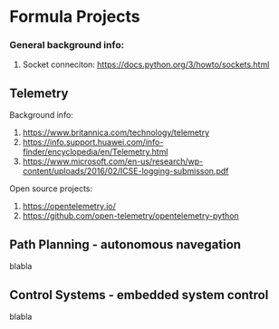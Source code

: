 # Formula Projects

### General background info:

1. Socket conneciton: https://docs.python.org/3/howto/sockets.html

## Telemetry

Background info: 

1.  https://www.britannica.com/technology/telemetry
2.  https://info.support.huawei.com/info-finder/encyclopedia/en/Telemetry.html
3.  https://www.microsoft.com/en-us/research/wp-content/uploads/2016/02/ICSE-logging-submisson.pdf


Open source projects:
1.  https://opentelemetry.io/
2.  https://github.com/open-telemetry/opentelemetry-python

## Path Planning - autonomous navegation

blabla

## Control Systems - embedded system control

blabla